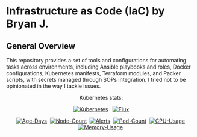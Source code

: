 # Infrastructure as Code (IaC) by Bryan J.



## General Overview

This repository provides a set of tools and configurations for automating tasks across environments, including Ansible playbooks and roles, Docker configurations, Kubernetes manifests, Terraform modules, and Packer scripts, with secrets managed through SOPs integration. I tried not to be opinionated in the way I tackle issues.

<div align="center">

Kubernetes stats:

[![Kubernetes](https://img.shields.io/endpoint?url=https%3A%2F%2Fkromgo.chkpwd.com%2Fkubernetes_version&style=for-the-badge&logo=kubernetes&logoColor=white&color=blue&label=k8s)](https://kubernetes.io)&nbsp;&nbsp;
[![Flux](https://img.shields.io/endpoint?url=https%3A%2F%2Fkromgo.chkpwd.com%2Fflux_version&style=for-the-badge&logo=flux&logoColor=white&color=blue&label=flux)](https://fluxcd.io)

[![Age-Days](https://kromgo.chkpwd.com/cluster_age_days?format=badge)](https://github.com/kashalls/kromgo/)&nbsp;
[![Node-Count](https://kromgo.chkpwd.com/cluster_node_count?format=badge)](https://github.com/kashalls/kromgo/)&nbsp;
[![Alerts](https://kromgo.chkpwd.com/cluster_alert_count?format=badge)](https://github.com/kashalls/kromgo/)&nbsp;
[![Pod-Count](https://kromgo.chkpwd.com/cluster_pods_running?format=badge)](https://github.com/kashalls/kromgo/)&nbsp;
[![CPU-Usage](https://kromgo.chkpwd.com/cluster_cpu_usage?format=badge)](https://github.com/kashalls/kromgo/)&nbsp;
[![Memory-Usage](https://kromgo.chkpwd.com/cluster_memory_usage?format=badge)](https://github.com/kashalls/kromgo/)&nbsp;

</div>
